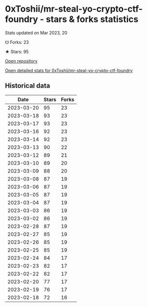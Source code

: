 # 0xToshii/mr-steal-yo-crypto-ctf-foundry - stars & forks statistics

Stats updated on Mar 2023, 20

☋ Forks: 23

★ Stars: 95

[Open repository](https://github.com/0xToshii/mr-steal-yo-crypto-ctf-foundry)

[Open detailed stats for 0xToshii/mr-steal-yo-crypto-ctf-foundry](https://reviewgithub.com/rep/0xToshii/mr-steal-yo-crypto-ctf-foundry)

## Historical data
| Date | Stars | Forks |
|------|-------|-------|
| 2023-03-20 | 95 | 23 | 
| 2023-03-18 | 93 | 23 | 
| 2023-03-17 | 93 | 23 | 
| 2023-03-16 | 92 | 23 | 
| 2023-03-14 | 92 | 23 | 
| 2023-03-13 | 90 | 22 | 
| 2023-03-12 | 89 | 21 | 
| 2023-03-10 | 89 | 20 | 
| 2023-03-09 | 88 | 20 | 
| 2023-03-08 | 87 | 19 | 
| 2023-03-06 | 87 | 19 | 
| 2023-03-05 | 87 | 19 | 
| 2023-03-04 | 87 | 19 | 
| 2023-03-03 | 86 | 19 | 
| 2023-03-02 | 86 | 19 | 
| 2023-02-28 | 87 | 19 | 
| 2023-02-27 | 85 | 19 | 
| 2023-02-26 | 85 | 19 | 
| 2023-02-25 | 85 | 19 | 
| 2023-02-24 | 84 | 17 | 
| 2023-02-23 | 82 | 17 | 
| 2023-02-22 | 82 | 17 | 
| 2023-02-20 | 77 | 17 | 
| 2023-02-19 | 76 | 17 | 
| 2023-02-18 | 72 | 16 | 

